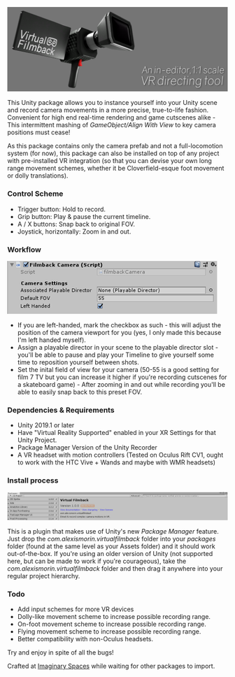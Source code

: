 ![Virtual Filmback, an in-editor VR directing tool](images/header.png)

This Unity package allows you to instance yourself into your Unity scene and record camera movements in a more precise, true-to-life fashion. Convenient for high end real-time rendering and game cutscenes alike - This intermittent mashing of *GameObject/Align With View* to key camera positions must cease!

As this package contains only the camera prefab and not a full-locomotion system (for now), this package can also be installed on top of any project with pre-installed VR integration (so that you can devise your own long range movement schemes, whether it be Cloverfield-esque foot movement or dolly translations).

### Control Scheme
- Trigger button: Hold to record.
- Grip button: Play & pause the current timeline.
- A / X buttons: Snap back to original FOV.
- Joystick, horizontally: Zoom in and out.

### Workflow

![packman](images/workflow.png)

- If you are left-handed, mark the checkbox as such - this will adjust the position of the camera viewport for you (yes, I only made this because I'm left handed myself).
- Assign a playable director in your scene to the playable director slot - you'll be able to pause and play your Timeline to give yourself some time to reposition yourself between shots.
- Set the inital field of view for your camera (50-55 is a good setting for film 7 TV but you can increase it higher if you're recording cutscenes for a skateboard game) - After zooming in and out while recording you'll be able to easily snap back to this preset FOV.


### Dependencies & Requirements
- Unity 2019.1 or later
- Have "Virtual Reality Supported" enabled in your XR Settings for that Unity Project.
- Package Manager Version of the Unity Recorder
- A VR headset with motion controllers (Tested on Oculus Rift CV1, ought to work with the HTC Vive + Wands and maybe with WMR headsets)

### Install process

![packman](images/packman.png)

This is a plugin that makes use of Unity's new *Package Manager* feature. Just drop the *com.alexismorin.virtualfilmback* folder into your *packages* folder (found at the same level as your Assets folder) and it should work out-of-the-box. If you're using an older version of Unity (not supported here, but can be made to work if you're courageous), take the *com.alexismorin.virtualfilmback* folder and then drag it anywhere into your regular project hierarchy.

### Todo
- Add input schemes for more VR devices
- Dolly-like movement scheme to increase possible recording range.
- On-foot movement scheme to increase possible recording range.
- Flying movement scheme to increase possible recording range.
- Better compatibility with non-Oculus headsets.

Try and enjoy in spite of all the bugs!

Crafted at [Imaginary Spaces](https://imaginary-spaces.com/) while waiting for other packages to import.
